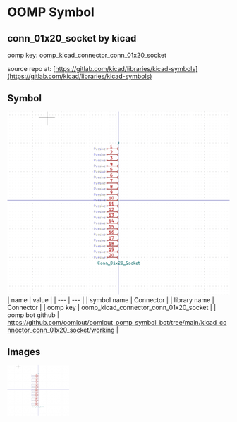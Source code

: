 # OOMP Symbol  
## conn_01x20_socket  by kicad  
  
oomp key: oomp_kicad_connector_conn_01x20_socket  
  
source repo at: [https://gitlab.com/kicad/libraries/kicad-symbols](https://gitlab.com/kicad/libraries/kicad-symbols)  
## Symbol  
  
[![working.png](working_600.png)](working.png)  
| name | value | 
| --- | --- | 
| symbol name | Connector | 
| library name | Connector | 
| oomp key | oomp_kicad_connector_conn_01x20_socket | 
| oomp bot github | https://github.com/oomlout/oomlout_oomp_symbol_bot/tree/main/kicad_connector_conn_01x20_socket/working | 
## Images  
  
[![working.png](working_140.png)](working.png)  
